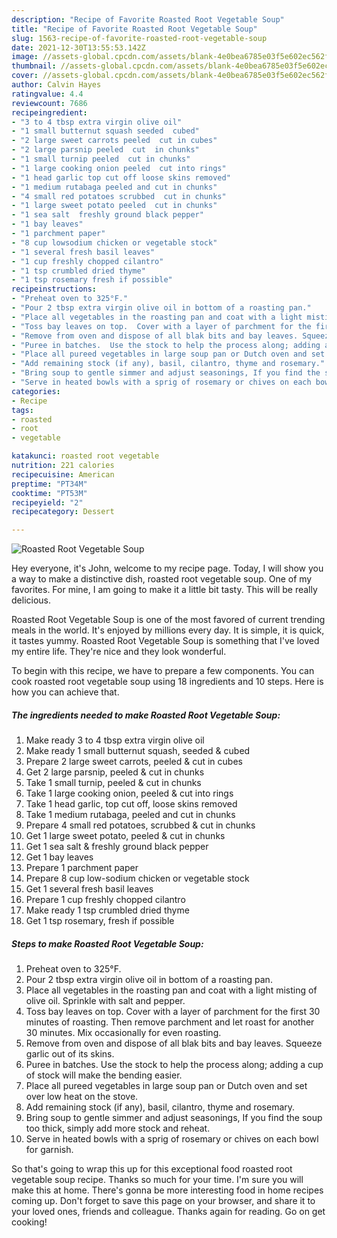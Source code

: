 ```yaml
---
description: "Recipe of Favorite Roasted Root Vegetable Soup"
title: "Recipe of Favorite Roasted Root Vegetable Soup"
slug: 1563-recipe-of-favorite-roasted-root-vegetable-soup
date: 2021-12-30T13:55:53.142Z
image: //assets-global.cpcdn.com/assets/blank-4e0bea6785e03f5e602ec562f230caae08da540cada707380b4fe1bbebba43da.png
thumbnail: //assets-global.cpcdn.com/assets/blank-4e0bea6785e03f5e602ec562f230caae08da540cada707380b4fe1bbebba43da.png
cover: //assets-global.cpcdn.com/assets/blank-4e0bea6785e03f5e602ec562f230caae08da540cada707380b4fe1bbebba43da.png
author: Calvin Hayes
ratingvalue: 4.4
reviewcount: 7686
recipeingredient:
- "3 to 4 tbsp extra virgin olive oil"
- "1 small butternut squash seeded  cubed"
- "2 large sweet carrots peeled  cut in cubes"
- "2 large parsnip peeled  cut  in chunks"
- "1 small turnip peeled  cut in chunks"
- "1 large cooking onion peeled  cut into rings"
- "1 head garlic top cut off loose skins removed"
- "1 medium rutabaga peeled and cut in chunks"
- "4 small red potatoes scrubbed  cut in chunks"
- "1 large sweet potato peeled  cut in chunks"
- "1 sea salt  freshly ground black pepper"
- "1 bay leaves"
- "1 parchment paper"
- "8 cup lowsodium chicken or vegetable stock"
- "1 several fresh basil leaves"
- "1 cup freshly chopped cilantro"
- "1 tsp crumbled dried thyme"
- "1 tsp rosemary fresh if possible"
recipeinstructions:
- "Preheat oven to 325°F."
- "Pour 2 tbsp extra virgin olive oil in bottom of a roasting pan."
- "Place all vegetables in the roasting pan and coat with a light misting of olive oil.  Sprinkle with salt and pepper."
- "Toss bay leaves on top.  Cover with a layer of parchment for the first 30 minutes of roasting. Then remove parchment and let roast for another 30 minutes. Mix occasionally for even roasting."
- "Remove from oven and dispose of all blak bits and bay leaves. Squeeze garlic out of its skins."
- "Puree in batches.  Use the stock to help the process along; adding a cup of stock will make the bending easier."
- "Place all pureed vegetables in large soup pan or Dutch oven and set over low heat on the stove."
- "Add remaining stock (if any), basil, cilantro, thyme and rosemary."
- "Bring soup to gentle simmer and adjust seasonings, If you find the soup too thick, simply add more stock and reheat."
- "Serve in heated bowls with a sprig of rosemary or chives on each bowl for garnish."
categories:
- Recipe
tags:
- roasted
- root
- vegetable

katakunci: roasted root vegetable 
nutrition: 221 calories
recipecuisine: American
preptime: "PT34M"
cooktime: "PT53M"
recipeyield: "2"
recipecategory: Dessert

---
```



![Roasted Root Vegetable Soup](//assets-global.cpcdn.com/assets/blank-4e0bea6785e03f5e602ec562f230caae08da540cada707380b4fe1bbebba43da.png)

Hey everyone, it's John, welcome to my recipe page. Today, I will show you a way to make a distinctive dish, roasted root vegetable soup. One of my favorites. For mine, I am going to make it a little bit tasty. This will be really delicious.

Roasted Root Vegetable Soup is one of the most favored of current trending meals in the world. It's enjoyed by millions every day. It is simple, it is quick, it tastes yummy. Roasted Root Vegetable Soup is something that I've loved my entire life. They're nice and they look wonderful.




To begin with this recipe, we have to prepare a few components. You can cook roasted root vegetable soup using 18 ingredients and 10 steps. Here is how you can achieve that.

<!--inarticleads1-->

##### The ingredients needed to make Roasted Root Vegetable Soup:

1. Make ready 3 to 4 tbsp extra virgin olive oil
1. Make ready 1 small butternut squash, seeded &amp; cubed
1. Prepare 2 large sweet carrots, peeled &amp; cut in cubes
1. Get 2 large parsnip, peeled &amp; cut  in chunks
1. Take 1 small turnip, peeled &amp; cut in chunks
1. Take 1 large cooking onion, peeled &amp; cut into rings
1. Take 1 head garlic, top cut off, loose skins removed
1. Take 1 medium rutabaga, peeled and cut in chunks
1. Prepare 4 small red potatoes, scrubbed &amp; cut in chunks
1. Get 1 large sweet potato, peeled &amp; cut in chunks
1. Get 1 sea salt &amp; freshly ground black pepper
1. Get 1 bay leaves
1. Prepare 1 parchment paper
1. Prepare 8 cup low-sodium chicken or vegetable stock
1. Get 1 several fresh basil leaves
1. Prepare 1 cup freshly chopped cilantro
1. Make ready 1 tsp crumbled dried thyme
1. Get 1 tsp rosemary, fresh if possible




<!--inarticleads2-->

##### Steps to make Roasted Root Vegetable Soup:

1. Preheat oven to 325°F.
1. Pour 2 tbsp extra virgin olive oil in bottom of a roasting pan.
1. Place all vegetables in the roasting pan and coat with a light misting of olive oil.  Sprinkle with salt and pepper.
1. Toss bay leaves on top.  Cover with a layer of parchment for the first 30 minutes of roasting. Then remove parchment and let roast for another 30 minutes. Mix occasionally for even roasting.
1. Remove from oven and dispose of all blak bits and bay leaves. Squeeze garlic out of its skins.
1. Puree in batches.  Use the stock to help the process along; adding a cup of stock will make the bending easier.
1. Place all pureed vegetables in large soup pan or Dutch oven and set over low heat on the stove.
1. Add remaining stock (if any), basil, cilantro, thyme and rosemary.
1. Bring soup to gentle simmer and adjust seasonings, If you find the soup too thick, simply add more stock and reheat.
1. Serve in heated bowls with a sprig of rosemary or chives on each bowl for garnish.




So that's going to wrap this up for this exceptional food roasted root vegetable soup recipe. Thanks so much for your time. I'm sure you will make this at home. There's gonna be more interesting food in home recipes coming up. Don't forget to save this page on your browser, and share it to your loved ones, friends and colleague. Thanks again for reading. Go on get cooking!

